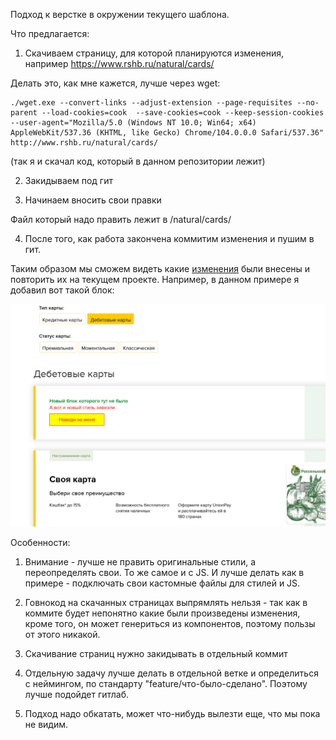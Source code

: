 Подход к верстке в окружении текущего шаблона.

Что предлагается: 

1. Скачиваем страницу, для которой планируются изменения, например https://www.rshb.ru/natural/cards/

Делать это, как мне кажется, лучше через wget:

```
./wget.exe --convert-links --adjust-extension --page-requisites --no-parent --load-cookies=cook  --save-cookies=cook --keep-session-cookies --user-agent="Mozilla/5.0 (Windows NT 10.0; Win64; x64) AppleWebKit/537.36 (KHTML, like Gecko) Chrome/104.0.0.0 Safari/537.36" http://www.rshb.ru/natural/cards/
```

(так я и скачал код, который в данном репозитории лежит)

2. Закидываем под гит

3. Начинаем вносить свои правки

Файл который надо править лежит в /natural/cards/

4. После того, как работа закончена коммитим изменения и пушим в гит.

Таким образом мы сможем видеть какие [изменения](https://github.com/AndreyVorozhko/rshb-front-test/commit/a4277a8e9c6f230b64b43717b52ee8ef3a2f2438) были внесены и повторить их на текущем проекте. Например, в данном примере я добавил вот такой блок:

![screenshot](Screenshot_35.png)

Особенности:

1. Внимание - лучше не править оригинальные стили, а переопределять свои. То же самое и с JS. И лучше делать как в примере - подключать свои кастомные файлы для стилей и JS.

2. Говнокод на скачанных страницах выпрямлять нельзя - так как в коммите будет непонятно какие были произведены изменения, кроме того, он может генериться из компонентов, поэтому пользы от этого никакой.

3. Скачивание страниц нужно закидывать в отдельный коммит

4. Отдельную задачу лучше делать в отдельной ветке и определиться с неймингом, по стандарту "feature/что-было-сделано". Поэтому лучше подойдет гитлаб.

5. Подход надо обкатать, может что-нибудь вылезти еще, что мы пока не видим.
